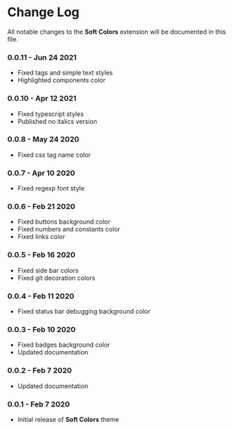 # Change Log

All notable changes to the **Soft Colors** extension will be documented in this file.

### **0.0.11** - Jun 24 2021

- Fixed tags and simple text styles
- Highlighted сomponents color

### **0.0.10** - Apr 12 2021

- Fixed typescript styles
- Published no italics version

### **0.0.8** - May 24 2020

- Fixed css tag name color

### **0.0.7** - Apr 10 2020

- Fixed regexp font style

### **0.0.6** - Feb 21 2020

- Fixed buttons background color
- Fixed numbers and constants color
- Fixed links color

### **0.0.5** - Feb 16 2020

- Fixed side bar colors
- Fixed git decoration colors

### **0.0.4** - Feb 11 2020

- Fixed status bar debugging background color

### **0.0.3** - Feb 10 2020

- Fixed badges background color
- Updated documentation

### **0.0.2** - Feb 7 2020

- Updated documentation

### **0.0.1** - Feb 7 2020

- Initial release of **Soft Colors** theme
